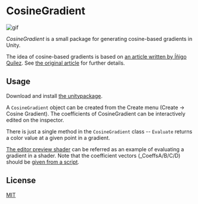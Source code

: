CosineGradient
==============

![gif](https://68.media.tumblr.com/5b543cb7b73fab69dddd921ac508b624/tumblr_okhnsdVnEK1qio469o1_400.gif)

*CosineGradient* is a small package for generating cosine-based gradients in Unity.

The idea of cosine-based gradients is based on [an article written by Íñigo Quílez][iq]. See [the original article][iq] for further details.

[iq]: http://www.iquilezles.org/www/articles/palettes/palettes.htm

Usage
-----

Download and install [the unitypackage][download].

A `CosineGradient` object can be created from the Create menu (Create -> Cosine Gradient).
The coefficients of CosineGradient can be interactively edited on the inspector.

There is just a single method in the `CosineGradient` class -- `Evaluate` returns a color value at a given point in a gradient.

[The editor preview shader][preview1] can be referred as an example of evaluating a gradient in a shader.
Note that the coefficient vectors (_CoeffsA/B/C/D) should be [given from a script][preview2].

[download]: https://github.com/keijiro/CosineGradient/raw/master/KlakChromatics.unitypackage
[preview1]: Assets/Klak/Chromatics/Editor/Preview.shader
[preview2]: Assets/Klak/Chromatics/Editor/CosineGradientEditor.cs#L181

License
-------

[MIT](LICENSE.md)
